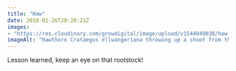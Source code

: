 ```yaml
---
title: "Haw"
date: 2018-01-26T20:20:21Z
images: 
- "https://res.cloudinary.com/growdigital/image/upload/v1544049038/haw-39186937564.jpg"
imageAlt: "Hawthorn Crataegus ellwangeriana throwing up a shoot from the rootstock"
---
```


Lesson learned, keep an eye on that rootstock!

